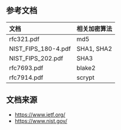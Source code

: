 ## 参考文档


| 文档          | 相关加密算法        |
|:----------------------- |:--------------------------- |
| rfc321.pdf       | md5            |
| NIST_FIPS_180-4.pdf   | SHA1, SHA2        |
| NIST_FIPS_202.pdf    | SHA3           |
| rfc7693.pdf       | blake2          |
| rfc7914.pdf       | scrypt          |


## 文档来源

- https://www.ietf.org/
- https://www.nist.gov/

